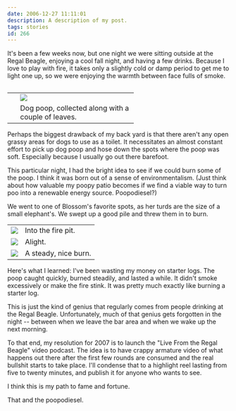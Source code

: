 ```yaml
---
date: 2006-12-27 11:11:01
description: A description of my post.
tags: stories
id: 266
---
```

It's been a few weeks now, but one night we were sitting outside at the Regal Beagle, enjoying a cool fall night, and having a few drinks.  Because I love to play with fire, it takes only a slightly cold or damp period to get me to light one up, so we were enjoying the warmth between face fulls of smoke.
<!--more-->
<table cellpadding="2" align="right"><tr><td width="5" rowspan="2"><spacer type="block" width="5" height="1"></td><td width="250" ><img src="/img/poop1.jpg"></td></tr><tr><td class="caption" width="250">Dog poop, collected along with a couple of leaves.</td></tr></table>

Perhaps the biggest drawback of my back yard is that there aren't any open grassy areas for dogs to use as a toilet.  It necessitates an almost constant effort to pick up dog poop and hose down the spots where the poop was soft.  Especially because I usually go out there barefoot.

This particular night, I had the bright idea to see if we could burn some of the poop.  I think it was born out of a sense of environmentalism.  (Just think about how valuable my poopy patio becomes if we find a viable way to turn poo into a renewable energy source.  Poopodiesel?)

We went to one of Blossom's favorite spots, as her turds are the size of a small elephant's.  We swept up a good pile and threw them in to burn.

<table border = "0" cellpadding="25px">

<tr>
	<td><img src="/img/poop2.jpg"></td>
	<td class="caption">Into the fire pit.</td>
</tr>
<tr>
	<td><img src="/img/poop3.jpg"></td>
	<td class="caption" >Alight.</td>
</tr>
<tr>
	<td><img src="/img/poop4.jpg"></td>
	<td class="caption">A steady, nice burn.</td>
</tr>
</table>

Here's what I learned:  I've been wasting my money on starter logs.  The poop caught quickly, burned steadily, and lasted a while.  It didn't smoke excessively or make the fire stink.  It was pretty much exactly like burning a starter log.

This is just the kind of genius that regularly comes from people drinking at the Regal Beagle.  Unfortunately, much of that genius gets forgotten in the night -- between when we leave the bar area and when we wake up the next morning.

To that end, my resolution for 2007 is to launch the "Live From the Regal Beagle" video podcast.  The idea is to have crappy armature video of what happens out there after the first few rounds are consumed and the real bullshit starts to take place.  I'll condense that to a highlight reel lasting from five to twenty minutes, and publish it for anyone who wants to see.

I think this is my path to fame and fortune.

That and the poopodiesel.


